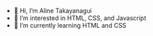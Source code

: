 - 👋 Hi, I’m Aline Takayanagui
- 👀 I’m interested in HTML, CSS, and Javascript
- 🌱 I’m currently learning HTML and CSS

<!---
aline-takayanagui/aline-takayanagui is a ✨ special ✨ repository because its `README.md` (this file) appears on your GitHub profile.
You can click the Preview link to take a look at your changes.
--->
